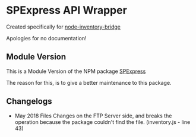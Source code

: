 # SPExpress API Wrapper

Created specifically for [node-inventory-bridge](https://github.com/reggi/node-inventory-bridge)

Apologies for no documentation!

## Module Version

This is a Module Version of the NPM package [SPExpress](https://www.npmjs.com/package/spexpress)

The reason for this, is to give a better maintenance to this package.

## Changelogs

- May 2018
  Files Changes on the FTP Server side, and breaks the operation because the package couldn't find the file.
  (inventory.js - line 43)
